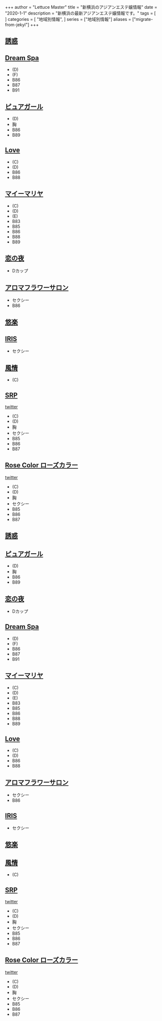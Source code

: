 +++
author = "Lettuce Master"
title = "新横浜のアジアンエステ嬢情報"
date = "2020-1-1"
description = "新横浜の最新アジアンエステ嬢情報です。"
tags = [
]
categories = [
    "地域別情報",
]
series = ["地域別情報"]
aliases = ["migrate-from-jekyl"]
+++

## [誘惑](http://h.hccg.work/)
## [Dream Spa](http://dream.relaxnabi.com/)
- (D)
- (F)
- B86
- B87
- B91
## [ピュアガール](http://pure.relaxnabi.com/)
- (D)
- 胸
- B86
- B89
## [Love](http://204.qwe.sanheanli.com/)
- (C)
- (D)
- B86
- B88
## [マイーマリヤ](http://r-relax.info/)
- (C)
- (D)
- (E)
- B83
- B85
- B86
- B88
- B89
## [恋の夜](http://hi-msg.com/koinoyoru/)
- Dカップ
## [アロマフラワーサロン](http://flower-esthe.xyz/)
- セクシー
- B86
## [悠楽](http://www.awaspa-est.net/)
## [IRIS](http://xn--cckubj6bwie8h7e.net/)
- セクシー
## [風情](http://fuzei.xyz/)
- (C)
## [SRP](https://s-r-p.jp/)
[twitter](https://twitter.com/srpjp?ref_src=twsrc%5Etfw)
- (C)
- (D)
- 胸
- セクシー
- B85
- B86
- B87
## [Rose Color ローズカラー](https://rosecolor.jp/)
[twitter](https://twitter.com/rosecolorjp)
- (C)
- (D)
- 胸
- セクシー
- B85
- B86
- B87
## [誘惑](http://h.hccg.work/)
## [ピュアガール](http://pure.relaxnabi.com/)
- (D)
- 胸
- B86
- B89
## [恋の夜](http://hi-msg.com/koinoyoru/)
- Dカップ
## [Dream Spa](http://dream.relaxnabi.com/)
- (D)
- (F)
- B86
- B87
- B91
## [マイーマリヤ](http://r-relax.info/)
- (C)
- (D)
- (E)
- B83
- B85
- B86
- B88
- B89
## [Love](http://204.qwe.sanheanli.com/)
- (C)
- (D)
- B86
- B88
## [アロマフラワーサロン](http://flower-esthe.xyz/)
- セクシー
- B86
## [IRIS](http://xn--cckubj6bwie8h7e.net/)
- セクシー
## [悠楽](http://www.awaspa-est.net/)
## [風情](http://fuzei.xyz/)
- (C)
## [SRP](https://s-r-p.jp/)
[twitter](https://twitter.com/srpjp?ref_src=twsrc%5Etfw)
- (C)
- (D)
- 胸
- セクシー
- B85
- B86
- B87
## [Rose Color ローズカラー](https://rosecolor.jp/)
[twitter](https://twitter.com/rosecolorjp?ref_src=twsrc%5Etfw)
- (C)
- (D)
- 胸
- セクシー
- B85
- B86
- B87
